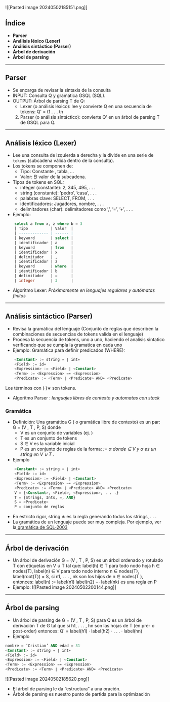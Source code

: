 ![[Pasted image 20240502185151.png]]
## Índice
- **Parser**
- **Análisis léxico (Lexer)**
- **Análisis sintáctico (Parser)**
- **Árbol de derivación**
- **Árbol de parsing**

---
## Parser
- Se encarga de revisar la sintaxis de la consulta
- INPUT: Consulta Q y gramática GSQL (SQL).
- OUTPUT: Árbol de parsing T de Q:
	-  Lexer (o análisis léxico): lee y convierte Q en una secuencia de tokens: Q' = t1 . . . tn
	2. Parser (o análisis sintáctico): convierte Q' en un árbol de parsing T de GSQL para Q.

---

## Análisis léxico (Lexer)
- Lee una consulta de izquierda a derecha y la divide en una serie de `tokens` (subcadena válida dentro de la consulta).
- Los tokens se componen de:
	- Tipo: Constante , tabla, ...
	- Valor: El valor de la subcadena.
- Tipos de tokens en SQL:
	- integer (constante): 2, 345, 495, . . .
	- string (constante): ’pedro’, ’casa’, . . .
	- palabras clave: SELECT, FROM, . . .
	- identificadores: Jugadores, nombre, . . .
	- delimitadores (char): delimitadores como ’,’, ’=’, ’+’, . . .
- Ejemplo:
```sql
	select a from x, z where b = 3
	| Tipo          | Valor  |
	| ------------- | ------ |
	| keyword       | select |
	| identificador | a      |
	| keyword       | from   |
	| identificador | x      |
	| delimitador   | ,      |
	| identificador | z      |
	| keyword       | where  |
	| identificador | b      |
	| delimitador   | =      |
	| integer       | 3      |
```
- Algoritmo Lexer: *Próximamente en lenguajes regulares y autómatas finitos*

---

## Análisis sintáctico (Parser)

- Revisa la gramática del lenguaje (Conjunto de reglas que describen la combinaciones de secuencias de tokens valida en el lenguaje)
- Procesa la secuencia de tokens, uno a uno, haciendo el analisis sintatico verificando que se cumpla la gramatica en cada uno
- Ejemplo: Gramática para definir predicados (WHERE):
```sql
	<Constant> := string ∗ ∣ int∗
	<Field> := id∗
	<Expression> := <Field> ∣ <Constant>
	<Term> := <Expression> =∗ <Expression>
	<Predicate> := <Term> ∣ <Predicate> AND∗ <Predicate>
```
Los términos con (⋅)∗ son tokens.
- Algoritmo Parser : *lenguajes libres de contexto y automatas con stack*
### Gramática
- Definición: Una gramática G ( o gramática libre de contexto) es un par: G = (V , T , P, S) donde
	- V es un conjunto de variables (ej. <Constant/>)
	- T es un conjunto de tokens
	-  S ∈ V es la variable inicial
	- P es un conjunto de reglas de la forma:
		<var/> := α
	donde <var/> ∈ V y α es un string en V ∪ T .
- Ejemplo
```sql
	<Constant> := string ∗ ∣ int∗
	<Field> := id∗
	<Expression> := <Field> ∣ <Constant>
	<Term> := <Expression> =∗ <Expression>
	<Predicate> := <Term> ∣ <Predicate> AND∗ <Predicate>
	V = {<Constant>, <Field>, <Expression>, . . .}
	T = {Strings, Ints, =, AND}
	S = <Predicate>
	P = conjunto de reglas
```
- En estricto rigor, string ∗ es la regla generando todos los strings, . . .
- La gramática de un lenguaje puede ser muy compleja. Por ejemplo, ver la[ gramática de SQL-2003](https://ronsavage.github.io/SQL/sql-2003-2.bnf.html)

---

## Árbol de derivación
- Un árbol de derivación G = (V , T , P, S) es un árbol ordenado y rotulado T con etiquetas en V ∪ T tal que:
	label(h) ∈ T para todo nodo hoja h ∈ nodes(T),
	label(n) ∈ V para todo nodo interno n ∈ nodes(T),
	label(root(T)) = S,
	si n1, . . . , nk son los hijos de n ∈ nodes(T ), entonces:
		label(n) := label(n1) label(n2) ⋯ label(nk)
		es una regla en P
- Ejemplo:
  ![[Pasted image 20240502200144.png]]

---

## Árbol de parsing
- Un árbol de parsing de G = (V , T , P, S) para Q es un árbol de derivación T de G tal que si h1, . . . , hn son las hojas de T (en pre- o post-order) entonces:
	Q' = label(h1) ⋅ label(h2) ⋅ . . . ⋅ label(hn)
- Ejemplo
```sql
nombre = ’Cristian’ AND edad = 31
<Constant> := string ∗ ∣ int∗
<Field> := id∗
<Expression> := <Field> ∣ <Constant>
<Term> := <Expression> =∗ <Expression>
<Predicate> := <Term> ∣ <Predicate> AND∗ <Predicate>
```

![[Pasted image 20240502185620.png]]
- El árbol de parsing le da “estructura” a una oración.
- Árbol de parsing es nuestro punto de partida para la optimización
